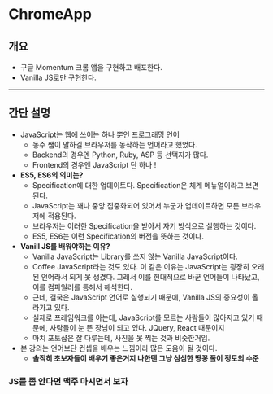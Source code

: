 # ChromeApp
## 개요
- 구글 Momentum 크롬 앱을 구현하고 배포한다.
- Vanilla JS로만 구현한다.
---
## 간단 설명
- JavaScript는 웹에 쓰이는 하나 뿐인 프로그래밍 언어
  - 동주 쌤이 말하길 브라우저를 동작하는 언어라고 했었다.
  - Backend의 경우엔 Python, Ruby, ASP 등 선택지가 많다.
  - Frontend의 경우엔 JavaScript 단 하나 !
- **ES5, ES6의 의미는?**
  - Specification에 대한 업데이트다. Specification은 체계 메뉴얼이라고 보면된다.
  - JavaScript는 꽤나 중앙 집중화되어 있어서 누군가 업데이트하면 모든 브라우저에 적용된다.
  - 브라우저는 이러한 Specification을 받아서 자기 방식으로 실행하는 것이다.
  - ES5, ES6는 이런 Specification의 버전을 뜻하는 것이다.
- **Vanill JS를 배워야하는 이유?**
  - Vanilla JavaScript는 Library를 쓰지 않는 Vanilla  JavaScript이다.
  - Coffee JavaScript라는 것도 있다. 이 같은 이유는 JavaScript는 굉장히 오래된 언어라서 되게 못 생겼다. 그래서 이를 현대적으로 바꾼 언어들이 나타났고, 이를 컴파일러를 통해서 해석한다. 
  - 근데, 결국은 JavaScript 언어로 실행되기 때문에, Vanilla JS의 중요성이 올라가고 있다.
  - 실제로 프레임워크를 아는데, JavaScript를 모르는 사람들이 많아지고 있기 때문에, 사람들이 눈 뜬 장님이 되고 있다. JQuery, React 때문이지
  - 마치 포토샵은 잘 다루는데, 사진을 못 찍는 것과 비슷한거임.
- 본 강의는 언어보단 컨셉을 배우는 느낌이라 많은 도움이 될 것이다.
  - **솔직히 초보자들이 배우기 좋은거지 나한텐 그냥 심심한 땅꽁 풀이 정도의 수준**
### JS를 좀 안다면 맥주 마시면서 보자